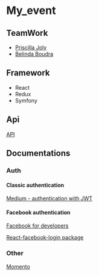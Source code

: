 # My_event

## TeamWork 

- [Priscilla Joly](https://github.com/SekmSet)
- [Belinda Boudra](https://github.com/Belicuss)

## Framework

- React 
- Redux
- Symfony 

## Api 

[API](http://api.eventful.com/docs/events/new)

## Documentations

### Auth 

#### Classic authentication

[Medium - authentication with JWT](https://medium.com/@h.benkachoud/symfony-rest-api-without-fosrestbundle-using-jwt-authentication-part-2-be394d0924dd)

#### Facebook authentication

[Facebook for developers](https://developers.facebook.com/)

[React-facebook-login package](https://www.npmjs.com/package/react-facebook-login)

### Other 

[Momento](https://momentjs.com/s)